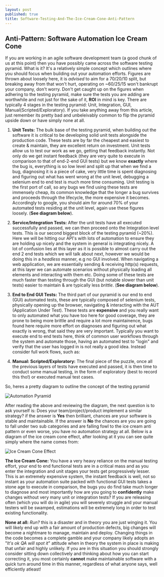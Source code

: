 ```yaml
---
layout: post
published: true
title: Software-Testing-And-The-Ice-Cream-Cone-Anti-Pattern
---
```

## Anti-Pattern: Software Automation Ice Cream Cone

If you are working in an agile software development team (a good chunk of us at this point) then you have possibly came across the software testing pyramid.  What is it?  It's a relatively simple concept which outlines where you should focus when building out your automation efforts.  Figures are thrown about loosely here, it is _advised_ to aim for a 70/20/10 split, but breaking away from that won't hurt, operating on ~60/25/15 won't bankrupt your company, don't worry.  Don't get caught up on the figures when adhering to the testing pyramid, make sure the tests you are adding are worthwhile and not just for the sake of it, **ROI** in mind is key.  There are typically 4 stages in the testing pyramid: Unit, Integration, GUI, Manual(Scripted/Exploratory).  If you take anything away from this article, just remember its pretty bad and unbeleivably common to flip the pyramid upside down or have simply none at all.

1. **Unit Tests:**  The bulk base of the testing pyramid, when building out the software it is critical to be developing solid unit tests alongside the production code.  These tests are by far the cheapest and easiest to create & maintain, they are excellent return on investment.  Unit tests allow us to test our work as we go, getting that feedback instantly.  Not only do we get instant feedback (they are very quite to execute in comparison to that of end-2-end GUI tests) but we know **exactly** where the bug is, everything is so low level and split up that when we find a bug, diagnosing it is a piece of cake, very little time is spent diagnosing and figuring out what has went wrong at the unit level, debugging a selenium end to end test is much more time consuming.  Unit testing is the first port of call, so any bugs we find using these tests are immensely cheap, its common knowledge that the longer a bug survives and proceeds through the lifecycle, the more expensive it becomes.  Accordingly to google, you should aim for around 70% of your automated tests residing at the unit level, again use these figures loosely. (**See diagram below**).

2. **Service/Integration Tests:** After the unit tests have all executed successfully and passed, we can then proceed onto the Integration level tests.  This is our second biggest block of the testing pyramid (~20%).  Here we will be hitting our API's with lots of automation to ensure they are holding up nicely and the system in general is integrating nicely.  A lot of confusion lies at this layer as it is possible to almost carry out the end 2 end tests which we will talk about next, however we would be doing this in a _headless_ manner, e.g no GUI involved.  When navigating a web application, we are essentially sending & receiving http(s) requests, at this layer we can automate scenarios without physically loading all elements and interacting with them etc.  Doing some of these tests are much faster than testing through the GUI (but notable slower than unit tests) easier to maintain & are typically less _brittle_. (**See diagram below**). 

3. **End to End GUI Tests:** The third part of our pyramid is our end to end (GUI) automated tests, these are typically composed of selenium tests, physically opening up the browser, navigating & interacting with the AUT (Application Under Test).  These tests are **expensive** and you really want to only automated what you have too here for good coverage, they are prone to being more brittle and require a lot more maintainence, bugs found here require more effort on diagnoses and figuring out what exactly is wrong, that said they are very important.  Typically you want to execute end to end tests here, think of common user workflows through the system and automate those, having an automated test to "login" and verify that the user has logged in is not really a good idea.  Instead consider full work flows, such as:

4. **Manual: Scripted/Exploratory:** The final piece of the puzzle, once all the previous layers of tests have executed and passed, it is then time to conduct some manual testing, in the form of exploratory (best to record this tho!) or executed manual test cases.

So, heres a pretty diagram to outline the concept of the testing pyramid

![Automation Pyramid](https://knowledgetester.files.wordpress.com/2015/12/agiletesting_automationpyramid.png?w=479&h=270)

After reading the above and reviewing the diagram, the next question is to ask yourself is: Does your team/project/product implement a similar strategy? if the answer is **Yes** then brilliant, chances are your software is stable and maintainable.  If the answer is **No** the chances are you are going to fall under two sub categories and are falling fowl to the ice cream anti pattern or even worse, you have no automation strategy at all.  Below is a diagram of the ice cream cone effect, after looking at it you can see quite simply where the name comes from:

![Ice Cream Cone Effect](http://i.imgur.com/vybOi1x.jpg)



**The Ice Cream Cone:** You have a very heavy reliance on the manual testing effort, your end to end functional tests are in a critical mass and as you enter the integration and unit stages your tests get progressively lesser.  This is an extremely expensive system, the instant feedback is well, not so instant as your automation suite packed with functional GUI tests takes a stone age to execute in comparison, the bugs you do find take much longer to diagnose and most importantly how are you going to **confidently** make changes without very many unit or integration tests?  If you are releasing often (which you will do in agile) you will severely struggle and your manual testers will be swamped, estimations will be extremely long in order to test existing functionality.

**None at all:** _Run?_ this is a disaster and in theory you are just winging it.  You will likely end up with a fair amount of production defects, big changes will become a nightmare to manage, maintain and deploy.  Changing things in the code becomes a complete gamble and your company likely adopts an "_It's ok QA will spot it_" attitude when in theory the system in place is making that unfair and highly unlikely.  If you are in this situation you should strongly consider sitting down collectively and thinking about how you can start correcting it, you most certainly **cannot** make maintainable software with a quick turn around time in this manner, regardless of what anyone says, well efficiently atleast!
